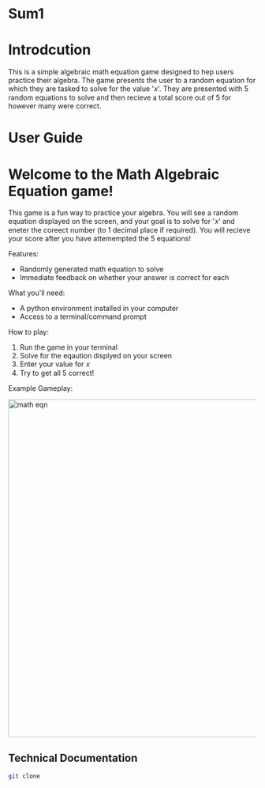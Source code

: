 # Sum1

# Introdcution

This is a simple algebraic math equation game designed to hep users practice their algebra. The game presents the user to a random equation for which they are tasked to solve for the value '𝑥'. They are presented with 5 random equations to solve and then recieve a total score out of 5 for however many were correct.

# User Guide

# Welcome to the Math Algebraic Equation game!
This game is a fun way to practice your algebra. You will see a random equation displayed on the screen, and your goal is to solve for '𝑥' and eneter the coreect number (to 1 decimal place if required). You will recieve your score after you have attemempted the 5 equations!

Features:
- Randomly generated math equation to solve
- Immediate feedback on whether your answer is correct for each

What you'll need:
- A python environment installed in your computer
- Access to a terminal/command prompt

How to play:

1. Run the game in your terminal
2. Solve for the eqaution displyed on your screen
3. Enter your value for 𝑥
4. Try to get all 5 correct!

Example Gameplay:

<img width="683" alt="math eqn" src="https://github.com/user-attachments/assets/6e2e497c-3393-4cd9-a7cb-ac5d2a587346" />


## Technical Documentation

```bash
git clone 
